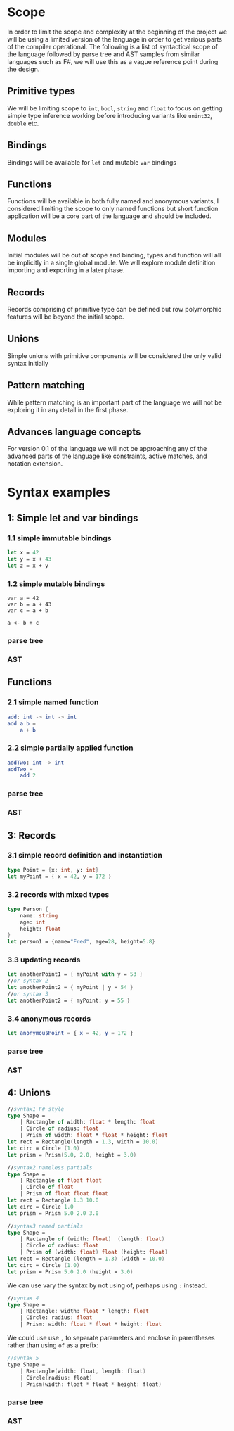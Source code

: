 # Scope

In order to limit the scope and complexity at the beginning of the project we will be using a limited version of the language in order to get various parts of the compiler operational.  The following is a list of syntactical scope of the language followed by parse tree and AST samples from similar languages such as F#, we will use this as a vague reference point during the design.

## Primitive types

We will be limiting scope to `int`, `bool`, `string` and `float` to focus on getting simple type inference working before introducing variants like `unint32`, `double` etc.

## Bindings
Bindings will be available for `let` and mutable `var` bindings

## Functions
Functions will be available in both fully named and anonymous variants, I considered limiting the scope to only named functions but short function application will be a core part of the language and should be included.  

## Modules
Initial modules will be out of scope and binding, types and function will all be implicitly in a single global module.  We will explore module definition importing and exporting in a later phase.

## Records
Records comprising of primitive type can be defined but row polymorphic features will be beyond the initial scope.

## Unions
Simple unions with primitive components will be considered the only valid syntax initially

## Pattern matching
While pattern matching is an important part of the language we will not be exploring it in any detail in the first phase.

## Advances language concepts  

For version 0.1 of the language we will not be approaching any of the advanced parts of the language like constraints, active matches, and notation extension.  

# Syntax examples 

## 1: Simple let and var bindings

### 1.1 simple immutable bindings
```fsharp
let x = 42
let y = x + 43
let z = x + y
```
### 1.2 simple mutable bindings
```
var a = 42
var b = a + 43
var c = a + b

a <- b + c
```

### parse tree
### AST

## Functions
### 2.1 simple named function
```elm
add: int -> int -> int
add a b =
    a + b
```
### 2.2 simple partially applied function
```elm
addTwo: int -> int
addTwo =
    add 2
```

### parse tree
### AST

## 3: Records
### 3.1 simple record definition and instantiation
```fsharp
type Point = {x: int, y: int}
let myPoint = { x = 42, y = 172 }
```

### 3.2 records with mixed types
```fsharp
type Person {
    name: string
    age: int
    height: float
}
let person1 = {name="Fred", age=28, height=5.8}
```

### 3.3 updating records
```fsharp
let anotherPoint1 = { myPoint with y = 53 }
//or syntax 2
let anotherPoint2 = { myPoint | y = 54 }
//or syntax 3
let anotherPoint2 = { myPoint: y = 55 }
```

### 3.4 anonymous records

```elm
let anonymousPoint = { x = 42, y = 172 }
```

### parse tree
### AST

## 4: Unions

```fsharp
//syntax1 F# style
type Shape =
    | Rectangle of width: float * length: float
    | Circle of radius: float
    | Prism of width: float * float * height: float
let rect = Rectangle(length = 1.3, width = 10.0)
let circ = Circle (1.0)
let prism = Prism(5.0, 2.0, height = 3.0)

//syntax2 nameless partials
type Shape =
    | Rectangle of float float
    | Circle of float
    | Prism of float float float
let rect = Rectangle 1.3 10.0
let circ = Circle 1.0
let prism = Prism 5.0 2.0 3.0

//syntax3 named partials
type Shape =
    | Rectangle of (width: float)  (length: float)
    | Circle of radius: float
    | Prism of (width: float) float (height: float)
let rect = Rectangle (length = 1.3) (width = 10.0)
let circ = Circle (1.0)
let prism = Prism 5.0 2.0 (height = 3.0)
```  

We can use vary the syntax by not using of, perhaps using `:` instead.  
```fsharp
//syntax 4
type Shape =
    | Rectangle: width: float * length: float
    | Circle: radius: float
    | Prism: width: float * float * height: float
```
We could use use `,` to separate parameters and enclose in parentheses rather than using `of` as a prefix:  
```swift
//syntax 5
type Shape =
    | Rectangle(width: float, length: float)
    | Circle(radius: float)
    | Prism(width: float * float * height: float)
```


### parse tree
### AST